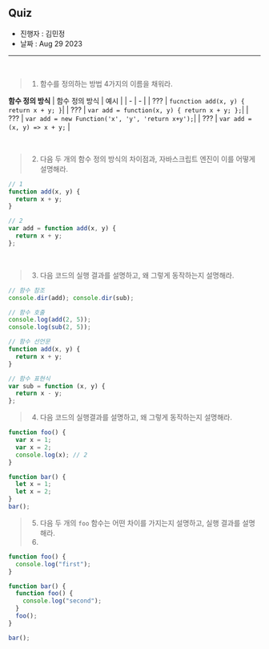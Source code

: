 ## Quiz

- 진행자 : 김민정
- 날짜 : Aug 29 2023

---

<!--
1. 질문은 이해하기 쉽고 명확하게 적는다.
2. 문제는 아래의 예시를 참고해 작성한다.
3. 문제의 정답은 주석으로 표기한다.
-->

<br />

> 1. 함수를 정의하는 방법 4가지의 이름을 채워라.

**함수 정의 방식**
| 함수 정의 방식 | 예시 |
| - | - |
| ??? | `fucnction add(x, y) { return x + y; }`|
| ??? | `var add = function(x, y) { return x + y; };`|
| ??? | `var add = new Function('x', 'y', 'return x+y');`|
| ??? | `var add = (x, y) => x + y;` |

<!--
함수 선언문, 함수 표현식, Function 생성자 함수, 화살표 함수
-->

<br />

> 2. 다음 두 개의 함수 정의 방식의 차이점과, 자바스크립트 엔진이 이를 어떻게 설명해라.

```jsx
// 1
function add(x, y) {
  return x + y;
}

// 2
var add = function add(x, y) {
  return x + y;
};
```

<!--
1번은 함수 선언문으로, 2번은 함수 표현식으로 선언됨.
1번은 함수 선언문을 자바스크립트 엔진이 해석하면서 동일한 이름의 식별자를 생성하고 할당.
2번은 함수 표현식을 통해 함수 객체가 add라는 변수 식별자에 할당됨.
-->

<br />


> 3. 다음 코드의 실행 결과를 설명하고, 왜 그렇게 동작하는지 설명해라.

```jsx
// 함수 참조
console.dir(add); console.dir(sub); 

// 함수 호출
console.log(add(2, 5));
console.log(sub(2, 5));

// 함수 선언문
function add(x, y) {
  return x + y;
}

// 함수 표현식
var sub = function (x, y) {
  return x - y;
};
```

> 4. 다음 코드의 실행결과를 설명하고, 왜 그렇게 동작하는지 설명해라.

```jsx
function foo() {
  var x = 1;
  var x = 2;
  console.log(x); // 2
}
```

```jsx
function bar() {
  let x = 1;
  let x = 2;
}
bar();
```


> 5. 다음 두 개의 `foo` 함수는 어떤 차이를 가지는지 설명하고, 실행 결과를 설명해라.
> 6. 
```jsx
function foo() {
  console.log("first");
}

function bar() {
  function foo() {
    console.log("second");
  }
  foo(); 
}

bar();
```
